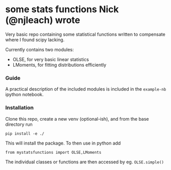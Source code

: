 # some stats functions Nick (@njleach) wrote

Very basic repo containing some statistical functions written to compensate where I found scipy lacking.

Currently contains two modules:
- OLSE, for very basic linear statistics
- LMoments, for fitting distributions efficiently

### Guide

A practical description of the included modules is included in the `example-nb` ipython notebook.

### Installation
Clone this repo, create a new venv (optional-ish), and from the base directory run

```
pip install -e ./
```

This will install the package. To then use in python add

```
from mystatsfunctions import OLSE,LMoments
```

The individual classes or functions are then accessed by eg. `OLSE.simple()`
